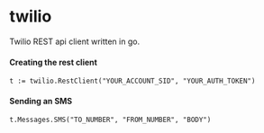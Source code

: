 # twilio
Twilio REST api client written in go.

#### Creating the rest client
```
t := twilio.RestClient("YOUR_ACCOUNT_SID", "YOUR_AUTH_TOKEN")
```

#### Sending an SMS
```
t.Messages.SMS("TO_NUMBER", "FROM_NUMBER", "BODY")
```
